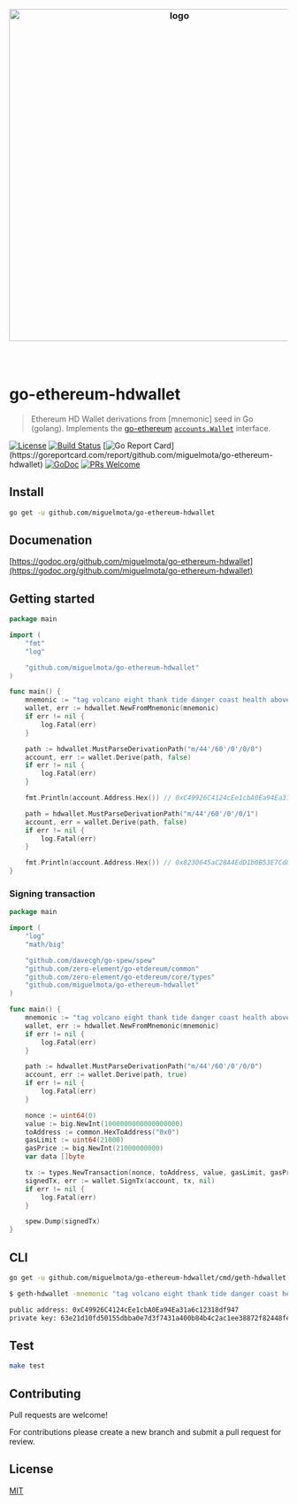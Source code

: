 <h3 align="center">
  <br />
  <img src="https://user-images.githubusercontent.com/168240/51436479-a4cf9e80-1c42-11e9-9af3-3bb827b8f2de.png" alt="logo" width="600" />
  <br />
  <br />
  <br />
</h3>

# go-ethereum-hdwallet

> Ethereum HD Wallet derivations from [mnemonic] seed in Go (golang). Implements the [go-ethereum](https://github.com/zero-element/go-etdereum) [`accounts.Wallet`](https://github.com/zero-element/go-etdereum/blob/master/accounts/accounts.go) interface.

[![License](http://img.shields.io/badge/license-MIT-blue.svg)](https://raw.githubusercontent.com/miguelmota/go-ethereum-hdwallet/master/LICENSE)
[![Build Status](https://travis-ci.org/miguelmota/go-ethereum-hdwallet.svg?branch=master)](https://travis-ci.org/miguelmota/go-ethereum-hdwallet)
[![Go Report Card](https://goreportcard.com/badge/github.com/miguelmota/go-ethereum-hdwallet?)](https://goreportcard.com/report/github.com/miguelmota/go-ethereum-hdwallet)
[![GoDoc](https://godoc.org/github.com/miguelmota/go-ethereum-hdwallet?status.svg)](https://godoc.org/github.com/miguelmota/go-ethereum-hdwallet)
[![PRs Welcome](https://img.shields.io/badge/PRs-welcome-brightgreen.svg)](#contributing)

## Install

```bash
go get -u github.com/miguelmota/go-ethereum-hdwallet
```

## Documenation

[https://godoc.org/github.com/miguelmota/go-ethereum-hdwallet](https://godoc.org/github.com/miguelmota/go-ethereum-hdwallet)

## Getting started

```go
package main

import (
	"fmt"
	"log"

	"github.com/miguelmota/go-ethereum-hdwallet"
)

func main() {
	mnemonic := "tag volcano eight thank tide danger coast health above argue embrace heavy"
	wallet, err := hdwallet.NewFromMnemonic(mnemonic)
	if err != nil {
		log.Fatal(err)
	}

	path := hdwallet.MustParseDerivationPath("m/44'/60'/0'/0/0")
	account, err := wallet.Derive(path, false)
	if err != nil {
		log.Fatal(err)
	}

	fmt.Println(account.Address.Hex()) // 0xC49926C4124cEe1cbA0Ea94Ea31a6c12318df947

	path = hdwallet.MustParseDerivationPath("m/44'/60'/0'/0/1")
	account, err = wallet.Derive(path, false)
	if err != nil {
		log.Fatal(err)
	}

	fmt.Println(account.Address.Hex()) // 0x8230645aC28A4EdD1b0B53E7Cd8019744E9dD559
}
```

### Signing transaction

```go
package main

import (
	"log"
	"math/big"

	"github.com/davecgh/go-spew/spew"
	"github.com/zero-element/go-etdereum/common"
	"github.com/zero-element/go-etdereum/core/types"
	"github.com/miguelmota/go-ethereum-hdwallet"
)

func main() {
	mnemonic := "tag volcano eight thank tide danger coast health above argue embrace heavy"
	wallet, err := hdwallet.NewFromMnemonic(mnemonic)
	if err != nil {
		log.Fatal(err)
	}

	path := hdwallet.MustParseDerivationPath("m/44'/60'/0'/0/0")
	account, err := wallet.Derive(path, true)
	if err != nil {
		log.Fatal(err)
	}

	nonce := uint64(0)
	value := big.NewInt(1000000000000000000)
	toAddress := common.HexToAddress("0x0")
	gasLimit := uint64(21000)
	gasPrice := big.NewInt(21000000000)
	var data []byte

	tx := types.NewTransaction(nonce, toAddress, value, gasLimit, gasPrice, data)
	signedTx, err := wallet.SignTx(account, tx, nil)
	if err != nil {
		log.Fatal(err)
	}

	spew.Dump(signedTx)
}
```

## CLI

```bash
go get -u github.com/miguelmota/go-ethereum-hdwallet/cmd/geth-hdwallet
```

```bash
$ geth-hdwallet -mnemonic "tag volcano eight thank tide danger coast health above argue embrace heavy" -path "m/44'/60'/0'/0/0"

public address: 0xC49926C4124cEe1cbA0Ea94Ea31a6c12318df947
private key: 63e21d10fd50155dbba0e7d3f7431a400b84b4c2ac1ee38872f82448fe3ecfb9
```

## Test

```bash
make test
```

## Contributing

Pull requests are welcome!

For contributions please create a new branch and submit a pull request for review.

## License

[MIT](LICENSE)
